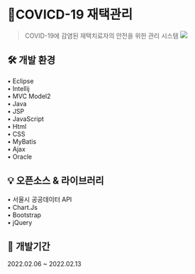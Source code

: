 # 📌COVICD-19 재택관리
> COVID-19에 감염된 재택치료자의 안전을 위한 관리 시스템
![](../ddddddddddddddddd23.png)

## 🛠 개발 환경

• Eclipse  
• Intellij  
• MVC Model2  
• Java  
• JSP  
• JavaScript  
• Html  
• CSS  
• MyBatis  
• Ajax  
• Oracle  

## 💡 오픈소스 & 라이브러리

• 서울시 공공데이터 API  
• Chart.Js  
• Bootstrap  
• jQuery

## 📆 개발기간

2022.02.06 ~ 2022.02.13

